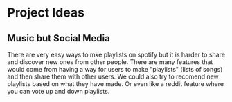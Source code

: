 # Project Ideas
## Music but Social Media
There are very easy ways to mke playlists on spotify but it is harder to share and discover new ones from other people. There are many features that would come from having a way for users to make "playlists" (lists of songs) and then share them with other users. We could also try to recomend new playlists based on what they have made. Or even like a reddit feature where you can vote up and down playlists.